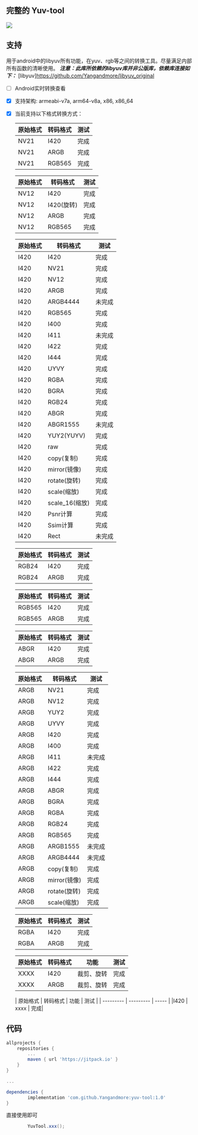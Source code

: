 完整的 Yuv-tool
------------
[![](https://jitpack.io/v/Yangandmore/yuv-tool.svg)](https://jitpack.io/#Yangandmore/yuv-tool)

## 支持
用于android中的libyuv所有功能，在yuv、rgb等之间的转换工具。尽量满足内部所有函数的清晰使用。
***注意：此库所依赖的libyuv库并非公版库，依赖库连接如下：***
[libyuv]<https://github.com/Yangandmore/libyuv_original>

* [ ] Android实时转换查看

* [x] 支持架构: armeabi-v7a, arm64-v8a, x86, x86_64

- [x] 当前支持以下格式转换方式：

    |  原始格式  |  转码格式  |  测试  |
    | --------- | --------- | ----- |
    |NV21       | I420      |  完成  |
    |NV21       | ARGB      |  完成  |
    |NV21       | RGB565    |  完成  |

    |  原始格式  |  转码格式  |  测试  |
    | --------- | --------- | ----- |
    |NV12       | I420      |  完成  |
    |NV12       | I420(旋转) |  完成  |
    |NV12       | ARGB      |  完成  |
    |NV12       | RGB565    |  完成  |

    |  原始格式  |  转码格式  |  测试  |
    | --------- | --------- | ----- |
    |I420       | I420      |  完成  |
    |I420       | NV21      |  完成  |
    |I420       | NV12      |  完成  |
    |I420       | ARGB      |  完成  |
    |I420       | ARGB4444  |  未完成  |
    |I420       | RGB565    |  完成  |
    |I420       | I400      |  完成  |
    |I420       | I411      | 未完成  |
    |I420       | I422      |  完成  |
    |I420       | I444      |  完成  |
    |I420       | UYVY      |  完成  |
    |I420       | RGBA      |  完成  |
    |I420       | BGRA      |  完成  |
    |I420       | RGB24     |  完成  |
    |I420       | ABGR      |  完成  |
    |I420       | ABGR1555  | 未完成  |
    |I420       | YUY2(YUYV)|  完成  |
    |I420       |    raw    | 完成  |
    |I420       | copy(复制) | 完成  |
    |I420       | mirror(镜像) | 完成  |
    |I420       | rotate(旋转) | 完成  |
    |I420       | scale(缩放) | 完成  |
    |I420       | scale_16(缩放) | 完成  |
    |I420       |    Psnr计算    | 完成  |
    |I420       |    Ssim计算    | 完成  |
    |I420       |    Rect    | 未完成  |

    |  原始格式  |  转码格式  |  测试  |
    | --------- | --------- | ----- |
    |RGB24       |    I420    | 完成  |
    |RGB24       |    ARGB    | 完成  |

    |  原始格式  |  转码格式  |  测试  |
    | --------- | --------- | ----- |
    |RGB565       |    I420    | 完成  |
    |RGB565       |    ARGB    | 完成  |

    |  原始格式  |  转码格式  |  测试  |
    | --------- | --------- | ----- |
    |ABGR       |    I420    | 完成  |
    |ABGR       |    ARGB    | 完成  |

    |  原始格式  |  转码格式  |  测试  |
    | --------- | --------- | ----- |
    |ARGB       |    NV21    | 完成  |
    |ARGB       |    NV12    | 完成  |
    |ARGB       |    YUY2    | 完成  |
    |ARGB       |    UYVY    | 完成  |
    |ARGB       |    I420    | 完成  |
    |ARGB       |    I400    | 完成  |
    |ARGB       |    I411    | 未完成  |
    |ARGB       |    I422    | 完成  |
    |ARGB       |    I444    | 完成  |
    |ARGB       |    ABGR    | 完成  |
    |ARGB       |    BGRA    | 完成  |
    |ARGB       |    RGBA    | 完成  |
    |ARGB       |    RGB24    | 完成  |
    |ARGB       |    RGB565    | 完成  |
    |ARGB       |    ARGB1555    | 未完成  |
    |ARGB       |    ARGB4444    | 未完成  |
    |ARGB       |    copy(复制)    | 完成  |
    |ARGB       |    mirror(镜像)    | 完成  |
    |ARGB       |    rotate(旋转)    | 完成  |
    |ARGB       |    scale(缩放)    | 完成  |


    |  原始格式  |  转码格式  |  测试  |
    | --------- | --------- | ----- |
    |RGBA       | I420      | 完成|
    |RGBA       | ARGB      | 完成|

    |  原始格式  |  转码格式 |  功能  |  测试  |
    | --------- | -------- | ----- | ----- |
    |XXXX       | I420     | 裁剪、旋转  | 完成|
    |XXXX       | ARGB     | 裁剪、旋转  | 完成|

    |  原始格式  |  转码格式 |  功能  |  测试  |
    | --------- | ---------  | ----- |
    |I420       | xxxx      | 完成|

## 代码

```gradle
allprojects {
    repositories {
        ...
        maven { url 'https://jitpack.io' }
    }
}

...

dependencies {
        implementation 'com.github.Yangandmore:yuv-tool:1.0'
}
```

直接使用即可
```java
        YuvTool.xxx();
```
